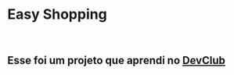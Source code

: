 <h1>Easy Shopping</h1>
<br/>
<h2>Esse foi um projeto que aprendi no <a href="https://rodolfomori.com.br/devclub">DevClub</a></h2>
